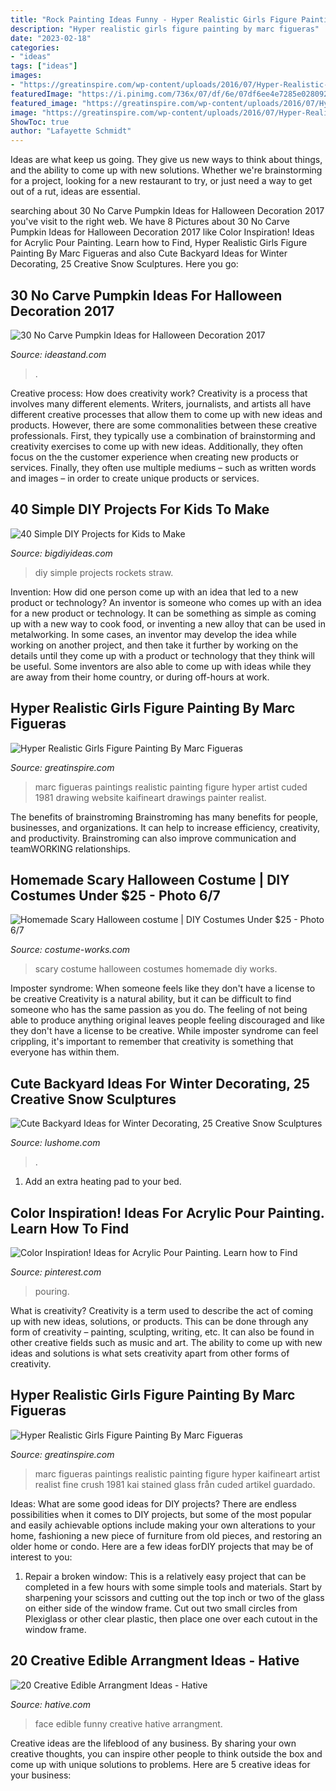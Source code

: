 ```yaml
---
title: "Rock Painting Ideas Funny - Hyper Realistic Girls Figure Painting By Marc Figueras"
description: "Hyper realistic girls figure painting by marc figueras"
date: "2023-02-18"
categories:
- "ideas"
tags: ["ideas"]
images:
- "https://greatinspire.com/wp-content/uploads/2016/07/Hyper-Realistic-Girls-Figure-Painting-By-Marc-Figueras-18.jpg"
featuredImage: "https://i.pinimg.com/736x/07/df/6e/07df6ee4e7285e028092de24913fbd80.jpg"
featured_image: "https://greatinspire.com/wp-content/uploads/2016/07/Hyper-Realistic-Girls-Figure-Painting-By-Marc-Figueras-18.jpg"
image: "https://greatinspire.com/wp-content/uploads/2016/07/Hyper-Realistic-Girls-Figure-Painting-By-Marc-Figueras-20.jpg"
ShowToc: true
author: "Lafayette Schmidt"
---
```



Ideas are what keep us going. They give us new ways to think about things, and the ability to come up with new solutions. Whether we're brainstorming for a project, looking for a new restaurant to try, or just need a way to get out of a rut, ideas are essential.

	

		
searching about 30 No Carve Pumpkin Ideas for Halloween Decoration 2017 you've visit to the right web. We have 8 Pictures about 30 No Carve Pumpkin Ideas for Halloween Decoration 2017 like Color Inspiration! Ideas for Acrylic Pour Painting. Learn how to Find, Hyper Realistic Girls Figure Painting By Marc Figueras and also Cute Backyard Ideas for Winter Decorating, 25 Creative Snow Sculptures. Here you go:
		
    
## 30 No Carve Pumpkin Ideas For Halloween Decoration 2017

<img loading=lazy src="https://ideastand.com/wp-content/uploads/2014/10/no-carve-pumpkin-ideas/17-nemo-pumpkin.jpg" onerror="this.onerror=null;this.src='https://tse4.mm.bing.net/th?id=OIP.q4WWGGw0FN93hfCrxsT_nAHaLG&amp;pid=15.1';" alt="30 No Carve Pumpkin Ideas for Halloween Decoration 2017">

_Source: ideastand.com_

>. 

	

Creative process: How does creativity work?
Creativity is a process that involves many different elements. Writers, journalists, and artists all have different creative processes that allow them to come up with new ideas and products. However, there are some commonalities between these creative professionals. First, they typically use a combination of brainstorming and creativity exercises to come up with new ideas. Additionally, they often focus on the the customer experience when creating new products or services. Finally, they often use multiple mediums – such as written words and images – in order to create unique products or services.

    
## 40 Simple DIY Projects For Kids To Make

<img loading=lazy src="http://www.bigdiyideas.com/wp-content/uploads/2015/06/STRAW-ROCKETS.jpg" onerror="this.onerror=null;this.src='https://tse3.mm.bing.net/th?id=OIP.ABGnq94EkMfikPsLBJ_PIwHaKh&amp;pid=15.1';" alt="40 Simple DIY Projects for Kids to Make">

_Source: bigdiyideas.com_

>diy simple projects rockets straw. 

	

Invention: How did one person come up with an idea that led to a new product or technology?
An inventor is someone who comes up with an idea for a new product or technology. It can be something as simple as coming up with a new way to cook food, or inventing a new alloy that can be used in metalworking. In some cases, an inventor may develop the idea while working on another project, and then take it further by working on the details until they come up with a product or technology that they think will be useful. Some inventors are also able to come up with ideas while they are away from their home country, or during off-hours at work.

    
## Hyper Realistic Girls Figure Painting By Marc Figueras

<img loading=lazy src="https://greatinspire.com/wp-content/uploads/2016/07/Hyper-Realistic-Girls-Figure-Painting-By-Marc-Figueras-18.jpg" onerror="this.onerror=null;this.src='https://tse1.mm.bing.net/th?id=OIP.YUpuVb09cbhwo30KaeRYUgHaRW&amp;pid=15.1';" alt="Hyper Realistic Girls Figure Painting By Marc Figueras">

_Source: greatinspire.com_

>marc figueras paintings realistic painting figure hyper artist cuded 1981 drawing website kaifineart drawings painter realist. 

	

The benefits of brainstroming
Brainstroming has many benefits for people, businesses, and organizations. It can help to increase efficiency, creativity, and productivity. Brainstroming can also improve communication and teamWORKING relationships.

    
## Homemade Scary Halloween Costume | DIY Costumes Under $25 - Photo 6/7

<img loading=lazy src="https://photos.costume-works.com/full/scary5.jpg" onerror="this.onerror=null;this.src='https://tse3.mm.bing.net/th?id=OIP.13s569Qw9MrHlPMMoGz1IwHaJ3&amp;pid=15.1';" alt="Homemade Scary Halloween costume | DIY Costumes Under $25 - Photo 6/7">

_Source: costume-works.com_

>scary costume halloween costumes homemade diy works. 

	

Imposter syndrome: When someone feels like they don't have a license to be creative
Creativity is a natural ability, but it can be difficult to find someone who has the same passion as you do. The feeling of not being able to produce anything original leaves people feeling discouraged and like they don't have a license to be creative. While imposter syndrome can feel crippling, it's important to remember that creativity is something that everyone has within them.

    
## Cute Backyard Ideas For Winter Decorating, 25 Creative Snow Sculptures

<img loading=lazy src="https://www.lushome.com/wp-content/uploads/2013/01/winter-decorating-backyard-ideas-snow-sculptures-4.jpg" onerror="this.onerror=null;this.src='https://tse2.mm.bing.net/th?id=OIP.ql_EVdQAp9LhHRVYw5dsPgHaLH&amp;pid=15.1';" alt="Cute Backyard Ideas for Winter Decorating, 25 Creative Snow Sculptures">

_Source: lushome.com_

>. 

	

1. Add an extra heating pad to your bed.

    
## Color Inspiration! Ideas For Acrylic Pour Painting. Learn How To Find

<img loading=lazy src="https://i.pinimg.com/736x/07/df/6e/07df6ee4e7285e028092de24913fbd80.jpg" onerror="this.onerror=null;this.src='https://tse3.mm.bing.net/th?id=OIP.rl1-oTAbU-2nu5S1thRk4wHaLH&amp;pid=15.1';" alt="Color Inspiration! Ideas for Acrylic Pour Painting. Learn how to Find">

_Source: pinterest.com_

>pouring. 

	

What is creativity?
Creativity is a term used to describe the act of coming up with new ideas, solutions, or products. This can be done through any form of creativity – painting, sculpting, writing, etc. It can also be found in other creative fields such as music and art. The ability to come up with new ideas and solutions is what sets creativity apart from other forms of creativity.

    
## Hyper Realistic Girls Figure Painting By Marc Figueras

<img loading=lazy src="https://greatinspire.com/wp-content/uploads/2016/07/Hyper-Realistic-Girls-Figure-Painting-By-Marc-Figueras-20.jpg" onerror="this.onerror=null;this.src='https://tse1.mm.bing.net/th?id=OIP.i3P2-YPe2y6Gr1qtdwFYEQHaLZ&amp;pid=15.1';" alt="Hyper Realistic Girls Figure Painting By Marc Figueras">

_Source: greatinspire.com_

>marc figueras paintings realistic painting figure hyper kaifineart artist realist fine crush 1981 kai stained glass från cuded artikel guardado. 

	

Ideas: What are some good ideas for DIY projects?
There are endless possibilities when it comes to DIY projects, but some of the most popular and easily achievable options include making your own alterations to your home, fashioning a new piece of furniture from old pieces, and restoring an older home or condo. Here are a few ideas forDIY projects that may be of interest to you: 
1. Repair a broken window: This is a relatively easy project that can be completed in a few hours with some simple tools and materials. Start by sharpening your scissors and cutting out the top inch or two of the glass on either side of the window frame. Cut out two small circles from Plexiglass or other clear plastic, then place one over each cutout in the window frame.

    
## 20 Creative Edible Arrangment Ideas - Hative

<img loading=lazy src="https://hative.com/wp-content/uploads/2014/05/edible-arrangements/9-funny-face-food-arrangement.jpg" onerror="this.onerror=null;this.src='https://tse1.mm.bing.net/th?id=OIP.HatMJEZe5gCMUp0JowAZOwHaJ9&amp;pid=15.1';" alt="20 Creative Edible Arrangment Ideas - Hative">

_Source: hative.com_

>face edible funny creative hative arrangment. 

	

Creative ideas are the lifeblood of any business. By sharing your own creative thoughts, you can inspire other people to think outside the box and come up with unique solutions to problems. Here are 5 creative ideas for your business: 

